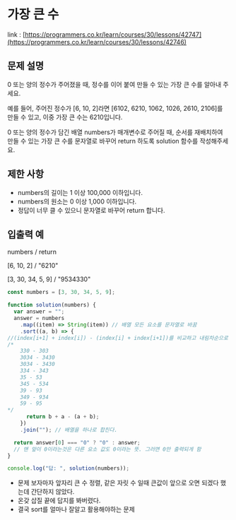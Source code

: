 # 가장 큰 수

link : [https://programmers.co.kr/learn/courses/30/lessons/42747](https://programmers.co.kr/learn/courses/30/lessons/42746)

## 문제 설명

0 또는 양의 정수가 주어졌을 때, 정수를 이어 붙여 만들 수 있는 가장 큰 수를 알아내 주세요.

예를 들어, 주어진 정수가 [6, 10, 2]라면 [6102, 6210, 1062, 1026, 2610, 2106]를 만들 수 있고, 이중 가장 큰 수는 6210입니다.

0 또는 양의 정수가 담긴 배열 numbers가 매개변수로 주어질 때, 순서를 재배치하여 만들 수 있는 가장 큰 수를 문자열로 바꾸어 return 하도록 solution 함수를 작성해주세요.

## 제한 사항

- numbers의 길이는 1 이상 100,000 이하입니다.
- numbers의 원소는 0 이상 1,000 이하입니다.
- 정답이 너무 클 수 있으니 문자열로 바꾸어 return 합니다.

## 입출력 예

numbers           /  return

[6, 10, 2]            /  "6210"

[3, 30, 34, 5, 9]   /   "9534330"

```jsx
const numbers = [3, 30, 34, 5, 9];

function solution(numbers) {
  var answer = "";
  answer = numbers
    .map((item) => String(item)) // 배열 모든 요소를 문자열로 바꿈
    .sort((a, b) => {
//(index[i+1] + index[i]) - (index[i] + index[i+1])를 비교하고 내림차순으로 정렬
/*
	330 - 303
	3034 - 3430
	3034 - 3430
	334 - 343
	35 - 53
	345 - 534
	39 - 93
	349 - 934
	59 - 95
*/
      return b + a - (a + b);
    })
    .join(""); // 배열을 하나로 합친다.

  return answer[0] === "0" ? "0" : answer;
  // 맨 앞이 0이라는것은 다른 요소 값도 0이라는 뜻. 그러면 0만 출력되게 함
}

console.log("답: ", solution(numbers));
```

- 문제 보자마자 앞자리 큰 수 정렬, 같은 자릿 수 일때 큰값이 앞으로 오면 되겠다 했는데 간단하지 않았다.
- 온갖 삽질 끝에 답지를 봐버렸다.
- 결국 sort를 얼마나 잘알고 활용해야하는 문제
